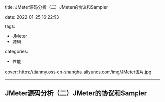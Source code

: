 title: JMeter源码分析（二）JMeter的协议和Sampler

date: 2022-01-25 16:22:53

tags:

- JMeter
- 源码

categories:

- 性能

cover: https://tianmy.oss-cn-shanghai.aliyuncs.com/img/JMeter图片.jpg

---

## JMeter源码分析（二）JMeter的协议和Sampler
